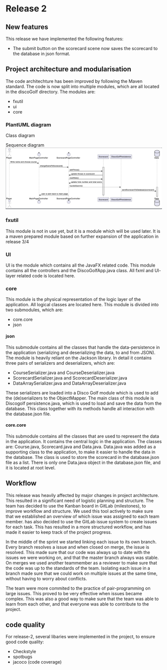 # Release 2

## New features

This release we have implemented the following features:

* The submit button on the scorecard scene now saves the scorecard to the database in json format.

## Project architecture and modularisation

The code architechture has been improved by following the Maven standard. The code is now split into multiple modules, which are all located in the discoGolf directory. The modules are:

* fxutil
* ui
* core

### PlantUML diagram

Class diagram

Sequence diagram
![Alt](sequenceDiagram.png)

### fxutil

This module is not in use yet, but it is a module which will be used later.
It is a maven prepared module based on further expansion of the application in release 3/4

### UI

UI is the module which contains all the JavaFX related code.
This module contains all the controllers and the DiscoGolfApp.java class.
All fxml and UI- layer related code is located here.

### core

This module is the physical representation of the logic layer of the application. All logical classes are located here. This module is divided into two submodules, which are:

* core.core
* json

#### json

This submodule contains all the classes that handle the data-persistence in the application (serializing and deserializing the data, to and from JSON). The module is heavily reliant on the Jackson library. In detail it contains three pairs of serializers and deserializers, which are:

* CourseSerializer.java and CourseDeserializer.java
* ScorecardSerializer.java and ScorecardDeserializer.java
* DataArraySerializer.java and DataArrayDeserializer.java

These serializers are loaded into a Disco Golf module which is used to add the (de)serializers to the ObjectMapper. The main class of this module is Discogolf persistence.java, which is used to load and save the data from the database. This class together with its methods handle all interaction with the database.json file.

#### core.core

This submodule contains all the classes that are used to represent the data in the application. It contains the central logic in the application. The classes are: Course.java, Scorecard.java and Data.java. Data.java was added as a supporting class to the application, to make it easier to handle the data in the database. The class is used to store the scorecard in the database.json file as a list. There is only one Data.java object in the database.json file, and it is located at root level.

## Workflow

This release was heavily affected by major changes in project architecture. This resulted in a significant
need of logistic planning and structure. The team has decided to use the Kanban board in GitLab (milestones), to improve workflow and structure. We used this tool actively to make sure that we established an overview of which issue was assigned to each team member. has also decided to use the GitLab issue system to create issues for each task. This has resulted in a more structured workflow, and has made it easier to keep track of the project progress.

In the middle of the sprint we started linking each issue to its own branch. Every branch resolves a issue and when closed on merge, the issue is resolved. This made sure that our code was always up to date with the issues we were working on, and that the master branch always was stable. On merges we used another teammember as a reviewer to make sure that the code was up to the standards of the team. Isolating each issue in a branch made sure that we could work on multiple issues at the same time, without having to worry about conflicts.

The team were more commited to the practice of pair-programming on large issues. This proved to be very effective when issues became complex. This was also a good way to make sure that the team was able to learn from each other, and that everyone was able to contribute to the project.

## code quality

For release-2, several libaries were implemented in the project, to ensure good code quality:

* Checkstyle
* spotbugs
* jacoco (code coverage)

